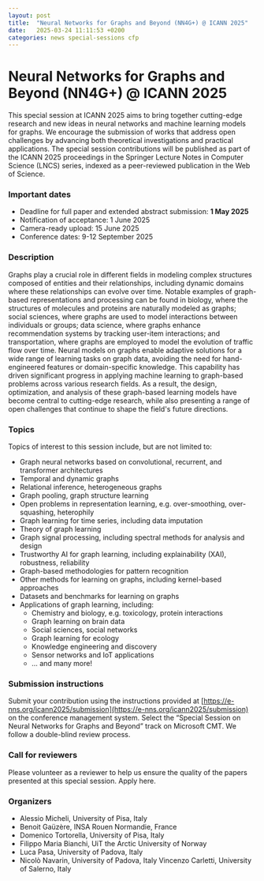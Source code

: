 ```yaml
---
layout: post
title:  "Neural Networks for Graphs and Beyond (NN4G+) @ ICANN 2025"
date:   2025-03-24 11:11:53 +0200
categories: news special-sessions cfp
---
```


# Neural Networks for Graphs and Beyond (NN4G+) @ ICANN 2025
This special session at ICANN 2025 aims to bring together cutting-edge research and new ideas in neural networks and machine learning models for graphs. We encourage the submission of works that address open challenges by advancing both theoretical investigations and practical applications.
The special session contributions will be published as part of the ICANN 2025 proceedings in the Springer Lecture Notes in Computer Science (LNCS) series, indexed as a peer-reviewed publication in the Web of Science.

### Important dates
- Deadline for full paper and extended abstract submission: **1 May 2025**
- Notification of acceptance: 1 June 2025
- Camera-ready upload: 15 June 2025
- Conference dates: 9-12 September 2025

### Description
Graphs play a crucial role in different fields in modeling complex structures composed of entities and their relationships, including dynamic domains where these relationships can evolve over time. Notable examples of graph-based representations and processing can be found in biology, where the structures of molecules and proteins are naturally modeled as graphs; social sciences, where graphs are used to model interactions between individuals or groups; data science, where graphs enhance recommendation systems by tracking user-item interactions; and transportation, where graphs are employed to model the evolution of traffic flow over time. Neural models on graphs enable adaptive solutions for a wide range of learning tasks on graph data, avoiding the need for hand-engineered features or domain-specific knowledge. This capability has driven significant progress in applying machine learning to graph-based problems across various research fields. As a result, the design, optimization, and analysis of these graph-based learning models have become central to cutting-edge research, while also presenting a range of open challenges that continue to shape the field's future directions.

### Topics
Topics of interest to this session include, but are not limited to:
- Graph neural networks based on convolutional, recurrent, and transformer architectures
- Temporal and dynamic graphs
- Relational inference, heterogeneous graphs
- Graph pooling, graph structure learning
- Open problems in representation learning, e.g. over-smoothing, over-squashing, heterophily
- Graph learning for time series, including data imputation
- Theory of graph learning
- Graph signal processing, including spectral methods for analysis and design
- Trustworthy AI for graph learning, including explainability (XAI), robustness, reliability
- Graph-based methodologies for pattern recognition
- Other methods for learning on graphs, including kernel-based approaches
- Datasets and benchmarks for learning on graphs
- Applications of graph learning, including:
  - Chemistry and biology, e.g. toxicology, protein interactions
  - Graph learning on brain data  
  - Social sciences, social networks
  - Graph learning for ecology
  - Knowledge engineering and discovery
  - Sensor networks and IoT applications
  - … and many more!

### Submission instructions
Submit your contribution using the instructions provided at [https://e-nns.org/icann2025/submission](https://e-nns.org/icann2025/submission) on the conference management system. Select the “Special Session on Neural Networks for Graphs and Beyond” track on Microsoft CMT.
We follow a double-blind review process.

### Call for reviewers
Please volunteer as a reviewer to help us ensure the quality of the papers presented at this special session. Apply here.

### Organizers
- Alessio Micheli, University of Pisa, Italy
- Benoit Gaüzère, INSA Rouen Normandie, France
- Domenico Tortorella, University of Pisa, Italy
- Filippo Maria Bianchi, UiT the Arctic University of Norway
- Luca Pasa, University of Padova, Italy
- Nicolò Navarin, University of Padova, Italy
Vincenzo Carletti, University of Salerno, Italy
